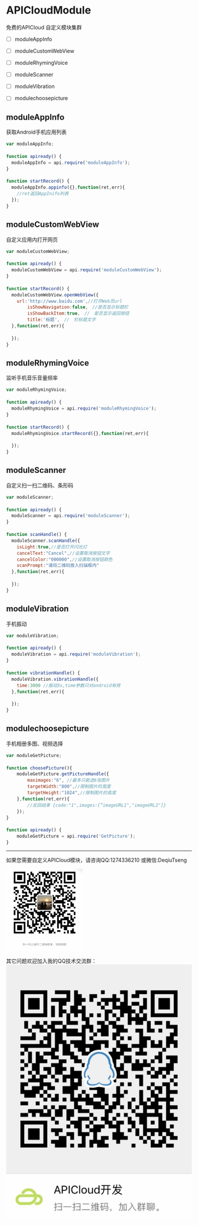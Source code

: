 # APICloudModule

免费的APICloud  自定义模块集群

- [ ] moduleAppInfo
- [ ] moduleCustomWebView
- [ ] moduleRhymingVoice
- [ ] moduleScanner
- [ ] moduleVibration
- [ ] modulechoosepicture



## moduleAppInfo

获取Android手机应用列表

```javascript
var moduleAppInfo;

function apiready() {
  moduleAppInfo = api.require('moduleAppInfo');
}

function startRecord() {
  moduleAppInfo.appinfo({},function(ret,err){
    //ret返回AppInifo列表
  });
}
```



## moduleCustomWebView

自定义应用内打开网页

```javascript
var moduleCustomWebView;

function apiready() {
  moduleCustomWebView = api.require('moduleCustomWebView');
}

function startRecord() {
  moduleCustomWebView.openWebView({
    url:'http://www.baidu.com',//打开Web页url
		isShowNavigation:false,　//是否显示标题栏
		isShowBackItem:true,　//　是否显示返回按钮
		title:'标题',　//　栏标题文字
  },function(ret,err){
    
  });
}
```



## moduleRhymingVoice

监听手机音乐音量频率

```javascript
var moduleRhymingVoice;

function apiready() {
  moduleRhymingVoice = api.require('moduleRhymingVoice');
}

function startRecord() {
  moduleRhymingVoice.startRecord({},function(ret,err){
    
  });
}
```



## moduleScanner

自定义扫一扫二维码、条形码

```javascript
var moduleScanner;

function apiready() {
  moduleScanner = api.require('moduleScanner');
}

function scanHandle() {
  moduleScanner.scanHandle({
    isLight:true,//是否打开闪光灯
    cancelText:"Cancel",//设置取消按钮文字
    cancelColor:"000000",//设置取消按钮颜色
    scanPrompt:"请将二维码放入扫描框内"
  },function(ret,err){
    
  });
}
```





## moduleVibration

手机振动

``` javascript
var moduleVibration;

function apiready() {
  moduleVibration = api.require('moduleVibration');
}

function vibrationHandle() {
  moduleVibration.vibrationHandle({
    time:3000 //振动3s,time参数只对android有效
  },function(ret,err){
    
  });
}
```



## modulechoosepicture

手机相册多图、视频选择

```javascript
var moduleGetPicture;

function choosePicture(){
    moduleGetPicture.getPictureHandle({
        maximages:"6", //最多只能选6张图片
        targetWidth:"800",//限制图片的宽度
        targetHeight:"1024",//限制图片的高度
    },function(ret,err){
    	//反回结束 {code:"1",images:[“imageURL1","imageURL2"]}
    });
}

function apiready() {
    moduleGetPicture = api.require('GetPicture');
}
```



------

如果您需要自定义APICloud模块，请咨询QQ:1274336210  或微信:DeqiuTseng

<img src="IMG_8900.jpg" alt="image" style="zoom:33%;" />

其它问题欢迎加入我的QQ技术交流群：![image](https://github.com/DeqiuTseng/APICloudModule/blob/master/IMG_8902.jpg)













